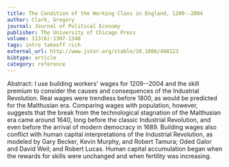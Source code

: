 ```yaml
---
title: The Condition of the Working Class in England, 1209--2004
author: Clark, Gregory
journal: Journal of Political Economy
publisher: The University of Chicago Press
volume: 113(6):1307-1340
tags: intro takeoff rich
external_url: http://www.jstor.org/stable/10.1086/498123
bibtype: article
category: reference
---
```

Abstract: I use building workers' wages for 1209--2004 and the skill premium to consider the causes and consequences of the Industrial Revolution. Real wages were trendless before 1800, as would be predicted for the Malthusian era. Comparing wages with population, however, suggests that the break from the technological stagnation of the Malthusian era came around 1640, long before the classic Industrial Revolution, and even before the arrival of modern democracy in 1689. Building wages also conflict with human capital interpretations of the Industrial Revolution, as modeled by Gary Becker, Kevin Murphy, and Robert Tamura; Oded Galor and David Weil; and Robert Lucas. Human capital accumulation began when the rewards for skills were unchanged and when fertility was increasing.
